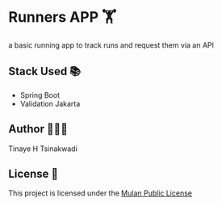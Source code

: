 # Runners APP 🏋️

a basic running app to track runs and request them via an API

## Stack Used 📚

- Spring Boot
- Validation Jakarta

## Author 👨🏿‍⚕️

Tinaye H Tsinakwadi

## License 🚨

This project is licensed under the [Mulan Public License](./LICENSE)

